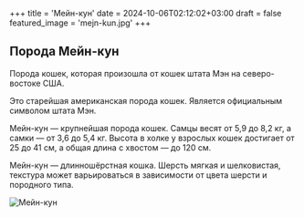 +++
title = 'Мейн-кун'
date = 2024-10-06T02:12:02+03:00
draft = false
featured_image = 'mejn-kun.jpg'
+++
## Порода Мейн-кун

Порода кошек, которая произошла от кошек штата Мэн на северо-востоке США.

Это старейшая американская порода кошек. Является официальным символом штата Мэн.

Мейн-кун — крупнейшая порода кошек. Самцы весят от 5,9 до 8,2 кг, а самки — от 3,6 до 5,4 кг. Высота в холке у взрослых кошек достигает от 25 до 41 см, а общая длина с хвостом — до 120 см.

Мейн-кун — длинношёрстная кошка. Шерсть мягкая и шелковистая, текстура может варьироваться в зависимости от цвета шерсти и породного типа.

![Мейн-кун](https://i.pinimg.com/736x/2d/43/e6/2d43e689629657024ea4890fc424ebc7.jpg)